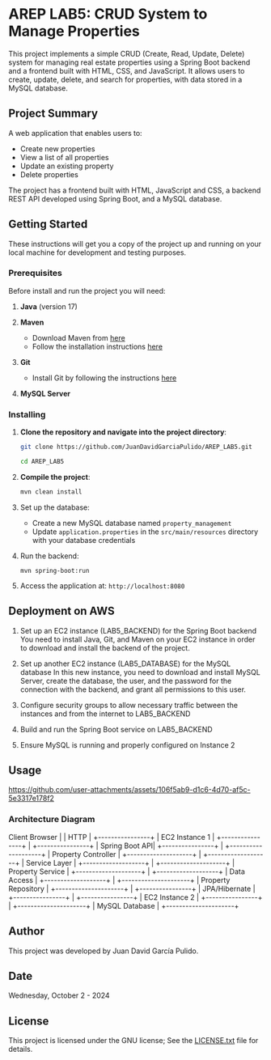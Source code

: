 # AREP LAB5: CRUD System to Manage Properties

This project implements a simple CRUD (Create, Read, Update, Delete) system for managing real estate properties using a Spring Boot backend and a frontend built with HTML, CSS, and JavaScript. It allows users to create, update, delete, and search for properties, with data stored in a MySQL database.

## Project Summary

A web application that enables users to:
- Create new properties
- View a list of all properties
- Update an existing property 
- Delete properties

The project has a frontend built with HTML, JavaScript and CSS, a backend REST API developed using Spring Boot, and a MySQL database.

## Getting Started
These instructions will get you a copy of the project up and running on your local machine for development and testing purposes.

### Prerequisites

Before install and run the project you will need:

1. **Java** (version 17)

2. **Maven**
    - Download Maven from [here](http://maven.apache.org/download.html)
    - Follow the installation instructions [here](http://maven.apache.org/download.html#Installation)

3. **Git**
    - Install Git by following the instructions [here](http://git-scm.com/book/en/v2/Getting-Started-Installing-Git)

4. **MySQL Server** 


### Installing

1. **Clone the repository and navigate into the project directory**:
    ```sh
    git clone https://github.com/JuanDavidGarciaPulido/AREP_LAB5.git

    cd AREP_LAB5
    ```

2. **Compile the project**:
   ```sh
   mvn clean install
   ```

3. Set up the database:
   - Create a new MySQL database named `property_management`
   - Update `application.properties` in the `src/main/resources` directory with your database credentials

4. Run the backend:
   ```
   mvn spring-boot:run
   ```
5. Access the application at:
   `http://localhost:8080`


## Deployment on AWS

1. Set up an EC2 instance (LAB5_BACKEND) for the Spring Boot backend
You need to install Java, Git, and Maven on your EC2 instance in order to download and install the backend of the project.   

2. Set up another EC2 instance (LAB5_DATABASE) for the MySQL database
In this new instance, you need to download and install MySQL Server, create the database, the user, and the password for the connection with the backend, and grant all permissions to this user.
   
3. Configure security groups to allow necessary traffic between the instances and from the internet to LAB5_BACKEND

7. Build and run the Spring Boot service on LAB5_BACKEND
   
9. Ensure MySQL is running and properly configured on Instance 2

## Usage

https://github.com/user-attachments/assets/106f5ab9-d1c6-4d70-af5c-5e3317e178f2

### Architecture Diagram

Client Browser
       |
       |  HTTP
       |
  +----------------+
  | EC2 Instance 1 |
  +----------------+
       |
  +----------------+
  | Spring Boot API|
  +----------------+
       |
  +--------------------+
  | Property Controller |
  +--------------------+
       |
  +-------------------+
  |   Service Layer   |
  +-------------------+
       |
  +--------------------+
  |  Property Service   |
  +--------------------+
       |
  +-------------------+
  |    Data Access    |
  +-------------------+
       |
  +---------------------+
  |  Property Repository |
  +---------------------+
       |
  +----------------+
  |   JPA/Hibernate |
  +----------------+
       |
  +----------------+
  | EC2 Instance 2 |
  +----------------+
       |
  +---------------------+
  |  MySQL Database     |
  +---------------------+


## Author
This project was developed by Juan David García Pulido.

## Date

Wednesday, October 2 - 2024

## License

This project is licensed under the GNU license; See the [LICENSE.txt](LICENSE.txt) file for details.
